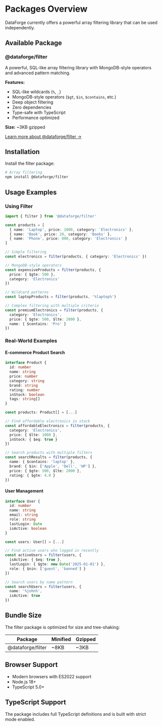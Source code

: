 # Packages Overview

DataForge currently offers a powerful array filtering library that can be used independently.

## Available Package

### @dataforge/filter

A powerful, SQL-like array filtering library with MongoDB-style operators and advanced pattern matching.

**Features:**
- SQL-like wildcards (`%`, `_`)
- MongoDB-style operators (`$gt`, `$in`, `$contains`, etc.)
- Deep object filtering
- Zero dependencies
- Type-safe with TypeScript
- Performance optimized

**Size:** ~3KB gzipped

[Learn more about @dataforge/filter →](./filter)

## Installation

Install the filter package:

```bash
# Array filtering
npm install @dataforge/filter
```

## Usage Examples

### Using Filter

```typescript
import { filter } from '@dataforge/filter'

const products = [
  { name: 'Laptop', price: 1000, category: 'Electronics' },
  { name: 'Book', price: 20, category: 'Books' },
  { name: 'Phone', price: 800, category: 'Electronics' }
]

// Simple filtering
const electronics = filter(products, { category: 'Electronics' })

// MongoDB-style operators
const expensiveProducts = filter(products, {
  price: { $gte: 500 },
  category: 'Electronics'
})

// Wildcard patterns
const laptopProducts = filter(products, '%laptop%')

// Complex filtering with multiple criteria
const premiumElectronics = filter(products, {
  category: 'Electronics',
  price: { $gte: 500, $lte: 2000 },
  name: { $contains: 'Pro' }
})
```

### Real-World Examples

#### E-commerce Product Search

```typescript
interface Product {
  id: number
  name: string
  price: number
  category: string
  brand: string
  rating: number
  inStock: boolean
  tags: string[]
}

const products: Product[] = [...]

// Find affordable electronics in stock
const affordableElectronics = filter(products, {
  category: 'Electronics',
  price: { $lte: 1000 },
  inStock: { $eq: true }
})

// Search products with multiple filters
const searchResults = filter(products, {
  name: { $contains: 'laptop' },
  brand: { $in: ['Apple', 'Dell', 'HP'] },
  price: { $gte: 500, $lte: 2000 },
  rating: { $gte: 4.0 }
})
```

#### User Management

```typescript
interface User {
  id: number
  name: string
  email: string
  role: string
  lastLogin: Date
  isActive: boolean
}

const users: User[] = [...]

// Find active users who logged in recently
const activeUsers = filter(users, {
  isActive: { $eq: true },
  lastLogin: { $gte: new Date('2025-01-01') },
  role: { $nin: ['guest', 'banned'] }
})

// Search users by name pattern
const searchUsers = filter(users, {
  name: '%john%',
  isActive: true
})
```

## Bundle Size

The filter package is optimized for size and tree-shaking:

| Package | Minified | Gzipped |
|---------|----------|---------|
| @dataforge/filter | ~8KB | ~3KB |

## Browser Support

- Modern browsers with ES2022 support
- Node.js 18+
- TypeScript 5.0+

## TypeScript Support

The package includes full TypeScript definitions and is built with strict mode enabled.
